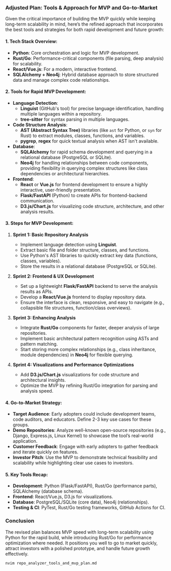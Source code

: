 ### Adjusted Plan: Tools & Approach for MVP and Go-to-Market

Given the critical importance of building the MVP quickly while keeping long-term scalability in mind, here’s the refined approach that incorporates the best tools and strategies for both rapid development and future growth:

#### 1. **Tech Stack Overview**:

- **Python**: Core orchestration and logic for MVP development.
- **Rust/Go**: Performance-critical components (file parsing, deep analysis) for scalability.
- **React/Vue.js**: For a modern, interactive frontend.
- **SQLAlchemy + Neo4j**: Hybrid database approach to store structured data and manage complex code relationships.

#### 2. **Tools for Rapid MVP Development**:

- **Language Detection**:
  - **Linguist** (GitHub's tool) for precise language identification, handling multiple languages within a repository.
  - **tree-sitter** for syntax parsing in multiple languages.
- **Code Structure Analysis**:
  - **AST (Abstract Syntax Tree)** libraries (like `ast` for Python, or `syn` for Rust) to extract modules, classes, functions, and variables.
  - **pygrep**, **regex** for quick textual analysis when AST isn't available.
- **Database**:
  - **SQLAlchemy** for rapid schema development and querying in a relational database (PostgreSQL or SQLite).
  - **Neo4j** for handling relationships between code components, providing flexibility in querying complex structures like class dependencies or architectural hierarchies.
- **Frontend**:
  - **React** or **Vue.js** for frontend development to ensure a highly interactive, user-friendly presentation.
  - **Flask/FastAPI** (Python) to create APIs for frontend-backend communication.
  - **D3.js/Chart.js** for visualizing code structure, architecture, and other analysis results.

#### 3. **Steps for MVP Development**:

1. **Sprint 1: Basic Repository Analysis**

   - Implement language detection using **Linguist**.
   - Extract basic file and folder structure, classes, and functions.
   - Use Python's AST libraries to quickly extract key data (functions, classes, variables).
   - Store the results in a relational database (PostgreSQL or SQLite).

2. **Sprint 2: Frontend & UX Development**

   - Set up a lightweight **Flask/FastAPI** backend to serve the analysis results as APIs.
   - Develop a **React/Vue.js** frontend to display repository data.
   - Ensure the interface is clean, responsive, and easy to navigate (e.g., collapsible file structures, function/class overviews).

3. **Sprint 3: Enhancing Analysis**

   - Integrate **Rust/Go** components for faster, deeper analysis of large repositories.
   - Implement basic architectural pattern recognition using ASTs and pattern matching.
   - Start storing more complex relationships (e.g., class inheritance, module dependencies) in **Neo4j** for flexible querying.

4. **Sprint 4: Visualizations and Performance Optimizations**
   - Add **D3.js/Chart.js** visualizations for code structure and architectural insights.
   - Optimize the MVP by refining Rust/Go integration for parsing and analysis speed.

#### 4. **Go-to-Market Strategy**:

- **Target Audience**: Early adopters could include development teams, code auditors, and educators. Define 2-3 key use cases for these groups.
- **Demo Repositories**: Analyze well-known open-source repositories (e.g., Django, Express.js, Linux Kernel) to showcase the tool’s real-world application.
- **Customer Feedback**: Engage with early adopters to gather feedback and iterate quickly on features.
- **Investor Pitch**: Use the MVP to demonstrate technical feasibility and scalability while highlighting clear use cases to investors.

#### 5. **Key Tools Recap**:

- **Development**: Python (Flask/FastAPI), Rust/Go (performance parts), SQLAlchemy (database schema).
- **Frontend**: React/Vue.js, D3.js for visualizations.
- **Database**: PostgreSQL/SQLite (core data), Neo4j (relationships).
- **Testing & CI**: PyTest, Rust/Go testing frameworks, GitHub Actions for CI.

### Conclusion

The revised plan balances MVP speed with long-term scalability using Python for the rapid build, while introducing Rust/Go for performance optimization where needed. It positions you well to go to market quickly, attract investors with a polished prototype, and handle future growth effectively.

```bash
nvim repo_analyzer_tools_and_mvp_plan.md
```

